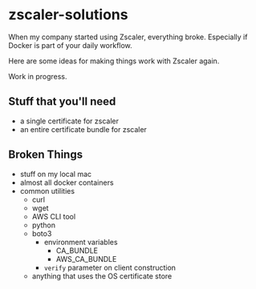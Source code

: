 # zscaler-solutions

When my company started using Zscaler, everything broke.  Especially if Docker is part of your daily workflow.

Here are some ideas for making things work with Zscaler again.

Work in progress.

## Stuff that you'll need

- a single certificate for zscaler
- an entire certificate bundle for zscaler


## Broken Things

- stuff on my local mac
- almost all docker containers
- common utilities
  - curl
  - wget
  - AWS CLI tool
  - python
  - boto3
    - environment variables
      - CA_BUNDLE
      - AWS_CA_BUNDLE
    - `verify` parameter on client construction
  - anything that uses the OS certificate store

